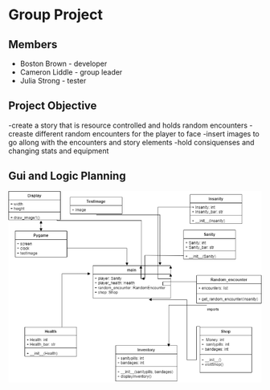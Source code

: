 # Group Project

## Members
  * Boston Brown - developer
  * Cameron Liddle - group leader
  * Julia Strong - tester

## Project Objective
  -create a story that is resource controlled and holds random encounters
  -creaste different random encounters for the player to face
  -insert images to go allong with the encounters and story elements
  -hold consiquenses and changing stats and equipment

## Gui and Logic Planning



![Diagram](https://github.com/9702029/The-Journey-to-Innsmouth/blob/main/images/classdiagram1.png?raw=true)
